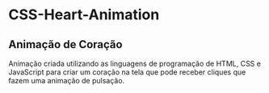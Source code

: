 # CSS-Heart-Animation

<h2>Animação de Coração</h2>

<p>Animação criada utilizando as linguagens de programação de HTML, CSS e JavaScript para criar um coração na tela que pode receber cliques que fazem uma animação de pulsação.</p>



